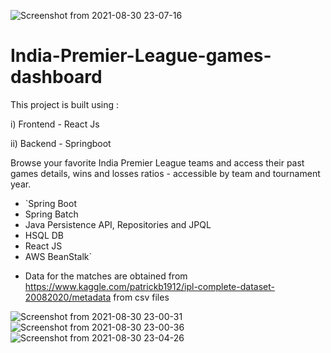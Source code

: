 ![Screenshot from 2021-08-30 23-07-16](https://user-images.githubusercontent.com/60538317/131398698-399fefbc-406c-42e0-b8f0-072830f99001.png)
# India-Premier-League-games-dashboard

This project is built using :

i) Frontend - React Js

ii) Backend - Springboot

Browse your favorite India Premier League teams and access their past games details, wins and losses ratios - accessible by team and tournament year.

* `Spring Boot
* Spring Batch
* Java Persistence API, Repositories and JPQL
* HSQL DB
* React JS
* AWS BeanStalk`

- Data for the matches are obtained from https://www.kaggle.com/patrickb1912/ipl-complete-dataset-20082020/metadata  from csv files

![Screenshot from 2021-08-30 23-00-31](https://user-images.githubusercontent.com/60538317/131398480-55e492bc-9860-4553-847c-00b433c5b00c.png)
![Screenshot from 2021-08-30 23-00-36](https://user-images.githubusercontent.com/60538317/131398512-c77fc8b1-5b8c-46c3-835b-79d7f41ad37f.png)
![Screenshot from 2021-08-30 23-04-26](https://user-images.githubusercontent.com/60538317/131398524-233632d9-d574-4b31-9f05-05ba2047d123.png)
